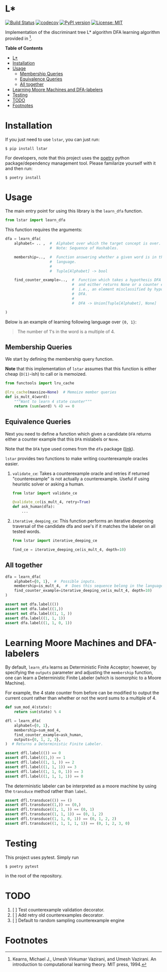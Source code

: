 # L*

[![Build Status](https://travis-ci.com/mvcisback/lstar.svg?branch=master)](https://travis-ci.com/mvcisback/lstar)
[![codecov](https://codecov.io/gh/mvcisback/lstar/branch/master/graph/badge.svg)](https://codecov.io/gh/mvcisback/lstar)
[![PyPI version](https://badge.fury.io/py/lstar.svg)](https://badge.fury.io/py/lstar)
[![License: MIT](https://img.shields.io/badge/License-MIT-yellow.svg)](https://opensource.org/licenses/MIT)

Implementation of the discriminant tree L* algorithm DFA learning algorithm
provided in [^1].


<!-- markdown-toc start - Don't edit this section. Run M-x markdown-toc-generate-toc again -->
**Table of Contents**

- [L*](#l)
- [Installation](#installation)
- [Usage](#usage)
    - [Membership Queries](#membership-queries)
    - [Equivalence Queries](#equivalence-queries)
    - [All together](#all-together)
- [Learning Moore Machines and DFA-labelers](#learning-moore-machines-and-dfa-labelers)
- [Testing](#testing)
- [TODO](#todo)
- [Footnotes](#footnotes)

<!-- markdown-toc end -->



# Installation

If you just need to use `lstar`, you can just run:

`$ pip install lstar`

For developers, note that this project uses the
[poetry](https://poetry.eustace.io/) python package/dependency
management tool. Please familarize yourself with it and then
run:

`$ poetry install`

# Usage

The main entry point for using this library is the `learn_dfa`
function.

```python
from lstar import learn_dfa
```

This function requires the arguments:
```python
dfa = learn_dfa(
    alphabet= .. ,  #  Alphabet over which the target concept is over.
                    #  Note: Sequence of Hashables.

    membership=..,  #  Function answering whether a given word is in the target
                    #  language.
                    #
                    #  Tuple[Alphabet] -> bool

    find_counter_example=..,  #  Function which takes a hypothesis DFA
                              #  and either returns None or a counter example,
                              #  i.e., an element misclassified by hypothesis
                              #  DFA.
                              #
                              #  DFA -> Union[Tuple[Alphabet], None]

)
```

Below is an example of learning following language over `{0, 1}`:


> The number of 1's in the word is a multiple of 4.


## Membership Queries

We start by defining the membership query function. 

**Note** that this implementation of `lstar` assumes that this
function is either cheap (`O(1)`-ish) to call or is memoized.


```python
from functools import lru_cache

@lru_cache(maxsize=None)  # Memoize member queries 
def is_mult_4(word):
    """Want to learn 4 state counter"""
    return (sum(word) % 4) == 0
```

## Equivalence Queries

Next you need to define a function which given a candidate `DFA`
returns either a counter example that this `DFA` mislabels or `None`.

Note that the `DFA` type used comes from the `dfa` package
([link](https://github.com/mvcisback/dfa)).

`lstar` provides two functions to make writing counterexample oracles 
easier.

1. `validate_ce`: Takes a counterexample oracle and retries 
   if returned "counterexample" is not actually a counterexample.
   Useful if using heuristic solver or asking a human.

    ```python
    from lstar import validate_ce

    @validate_ce(is_mult_4, retry=True)
    def ask_human(dfa):
        ...
    ```
2. `iterative_deeping_ce`: This function performs an iterative
   deepening traversal of the candidate dfa and see's if it matches
   the labeler on all tested words.

   ```python
   from lstar import iterative_deeping_ce

   find_ce = iterative_deeping_ce(is_mult_4, depth=10)
   ```


## All together

```python
dfa = learn_dfa(
    alphabet={0, 1},  #  Possible inputs.
    membership=is_mult_4,  #  Does this sequence belong in the language.
    find_counter_example=iterative_deeping_ce(is_mult_4, depth=10)
)

assert not dfa.label(())
assert not dfa.label((1,))
assert not dfa.label((1, 1, ))
assert dfa.label((1, 1, 1))
assert dfa.label((1, 1, 0, 1))
```

# Learning Moore Machines and DFA-labelers

By default, `learn_dfa` learns as Deterministic Finite Acceptor;
however, by specifying the `outputs` parameter and adjusting the
`membership` function, one can learn a Deterministic Finite Labeler
(which is isomorphic to a Moore Machine). 

For example, the 4 state counter from before can be modified to output
the current count rather than whether or not the word sums to a
multiple of 4.


```python
def sum_mod_4(state):
    return sum(state) % 4

dfl = learn_dfa(
    alphabet={0, 1},
    membership=sum_mod_4,
    find_counter_example=ask_human,
    outputs={0, 1, 2, 3},
)  # Returns a Deterministic Finite Labeler.

assert dfl.label(()) == 0
assert dfl.label((1,)) == 1
assert dfl.label((1, 1, )) == 2
assert dfl.label((1, 1, 1)) == 3
assert dfl.label((1, 1, 0, 1)) == 3
assert dfl.label((1, 1, 1, 1)) == 0
```

The deterministic labeler can be interpreted as a moore machine by
using the `transduce` method rather than `label`.

```python
assert dfl.transduce(()) == ()
assert dfl.transduce((1,)) == (0,)
assert dfl.transduce((1, 1, )) == (0, 1)
assert dfl.transduce((1, 1, 1)) == (0, 1, 2)
assert dfl.transduce((1, 1, 0, 1)) == (0, 1, 2, 2)
assert dfl.transduce((1, 1, 1, 1, 1)) == (0, 1, 2, 3, 0)
```


# Testing

This project uses pytest. Simply run

`$ poetry pytest`

in the root of the repository.

# TODO

1. [ ] Test counterexample validation decorator.
1. [ ] Add retry old counterexamples decorator.
1. [ ] Default to random sampling counterexample engine


# Footnotes

[^1]: Kearns, Michael J., Umesh Virkumar Vazirani, and Umesh Vazirani. An introduction to computational learning theory. MIT press, 1994.
